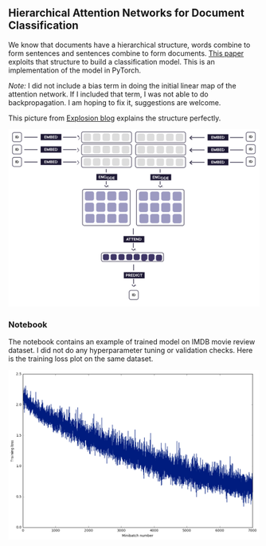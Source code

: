 
##  Hierarchical Attention Networks for Document Classification

We know that documents have a hierarchical structure, words combine to form sentences and sentences combine to form documents. [This paper](https://www.cs.cmu.edu/~diyiy/docs/naacl16.pdf) exploits that structure to build a classification model. This is an implementation of the model in PyTorch.

*Note:*  I did not include a bias term in doing the initial linear map of the attention network. If I included that term, I was not able to do backpropagation. I am hoping to fix it, suggestions are welcome.

This picture from [Explosion blog](https://explosion.ai/blog/deep-learning-formula-nlp) explains the structure perfectly.

![alt text](deep-learning-formula-nlp_example.png "Document Classification")

### Notebook

The notebook contains an example of trained model on IMDB movie review dataset. I did not do any hyperparameter tuning or validation checks. Here is the training loss plot on the same dataset.

![alt text](imdb_data_attn.png "Document Classification")

